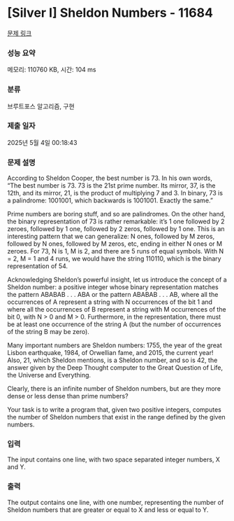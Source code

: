 # [Silver I] Sheldon Numbers - 11684 

[문제 링크](https://www.acmicpc.net/problem/11684) 

### 성능 요약

메모리: 110760 KB, 시간: 104 ms

### 분류

브루트포스 알고리즘, 구현

### 제출 일자

2025년 5월 4일 00:18:43

### 문제 설명

<p>According to Sheldon Cooper, the best number is 73. In his own words, “The best number is 73. 73 is the 21st prime number. Its mirror, 37, is the 12th, and its mirror, 21, is the product of multiplying 7 and 3. In binary, 73 is a palindrome: 1001001, which backwards is 1001001. Exactly the same.”</p>

<p>Prime numbers are boring stuff, and so are palindromes. On the other hand, the binary representation of 73 is rather remarkable: it’s 1 one followed by 2 zeroes, followed by 1 one, followed by 2 zeros, followed by 1 one. This is an interesting pattern that we can generalize: N ones, followed by M zeros, followed by N ones, followed by M zeros, etc, ending in either N ones or M zeroes. For 73, N is 1, M is 2, and there are 5 runs of equal symbols. With N = 2, M = 1 and 4 runs, we would have the string 110110, which is the binary representation of 54.</p>

<p>Acknowledging Sheldon’s powerful insight, let us introduce the concept of a Sheldon number: a positive integer whose binary representation matches the pattern ABABAB . . . ABA or the pattern ABABAB . . . AB, where all the occurrences of A represent a string with N occurrences of the bit 1 and where all the occurrences of B represent a string with M occurrences of the bit 0, with N > 0 and M > 0. Furthermore, in the representation, there must be at least one occurrence of the string A (but the number of occurrences of the string B may be zero).</p>

<p>Many important numbers are Sheldon numbers: 1755, the year of the great Lisbon earthquake, 1984, of Orwellian fame, and 2015, the current year! Also, 21, which Sheldon mentions, is a Sheldon number, and so is 42, the answer given by the Deep Thought computer to the Great Question of Life, the Universe and Everything.</p>

<p>Clearly, there is an infinite number of Sheldon numbers, but are they more dense or less dense than prime numbers?</p>

<p>Your task is to write a program that, given two positive integers, computes the number of Sheldon numbers that exist in the range defined by the given numbers.</p>

### 입력 

 <p>The input contains one line, with two space separated integer numbers, X and Y.</p>

### 출력 

 <p>The output contains one line, with one number, representing the number of Sheldon numbers that are greater or equal to X and less or equal to Y.</p>

